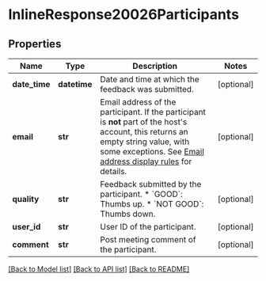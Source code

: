 # InlineResponse20026Participants

## Properties
Name | Type | Description | Notes
------------ | ------------- | ------------- | -------------
**date_time** | **datetime** | Date and time at which the feedback was submitted. | [optional] 
**email** | **str** | Email address of the participant. If the participant is **not** part of the host&#x27;s account, this returns an empty string value, with some exceptions. See [Email address display rules](https://marketplace.zoom.us/docs/api-reference/using-zoom-apis#email-address) for details. | [optional] 
**quality** | **str** | Feedback submitted by the participant.   * &#x60;GOOD&#x60;: Thumbs up. * &#x60;NOT GOOD&#x60;: Thumbs down. | [optional] 
**user_id** | **str** | User ID of the participant. | [optional] 
**comment** | **str** | Post meeting comment of the participant. | [optional] 

[[Back to Model list]](../README.md#documentation-for-models) [[Back to API list]](../README.md#documentation-for-api-endpoints) [[Back to README]](../README.md)

